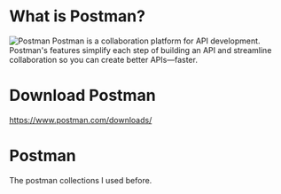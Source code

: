 # What is Postman?
![Postman](https://assets.getpostman.com/common-share/postman-logo-horizontal-white.svg)
Postman is a collaboration platform for API development. Postman's features simplify each step of building an API and streamline collaboration so you can create better APIs—faster.

# Download Postman
https://www.postman.com/downloads/

# Postman
The postman collections I used before.